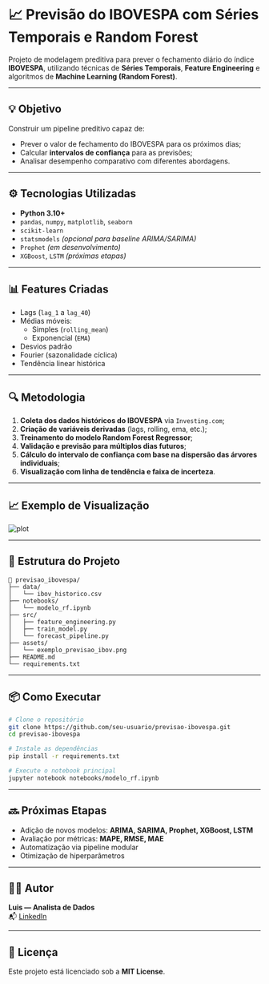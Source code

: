 
# 📈 Previsão do IBOVESPA com Séries Temporais e Random Forest

Projeto de modelagem preditiva para prever o fechamento diário do índice **IBOVESPA**, utilizando técnicas de **Séries Temporais**, **Feature Engineering** e algoritmos de **Machine Learning (Random Forest)**.

---

## 💡 Objetivo

Construir um pipeline preditivo capaz de:
- Prever o valor de fechamento do IBOVESPA para os próximos dias;
- Calcular **intervalos de confiança** para as previsões;
- Analisar desempenho comparativo com diferentes abordagens.

---

## ⚙️ Tecnologias Utilizadas

- **Python 3.10+**
- `pandas`, `numpy`, `matplotlib`, `seaborn`
- `scikit-learn`
- `statsmodels` *(opcional para baseline ARIMA/SARIMA)*
- `Prophet` *(em desenvolvimento)*
- `XGBoost`, `LSTM` *(próximas etapas)*

---

## 📊 Features Criadas

- Lags (`lag_1` a `lag_40`)
- Médias móveis:
  - Simples (`rolling_mean`)
  - Exponencial (`EMA`)
- Desvios padrão
- Fourier (sazonalidade cíclica)
- Tendência linear histórica

---

## 🔍 Metodologia

1. **Coleta dos dados históricos do IBOVESPA** via `Investing.com`;
2. **Criação de variáveis derivadas** (lags, rolling, ema, etc.);
3. **Treinamento do modelo Random Forest Regressor**;
4. **Validação e previsão para múltiplos dias futuros**;
5. **Cálculo do intervalo de confiança com base na dispersão das árvores individuais**;
6. **Visualização com linha de tendência e faixa de incerteza**.

---

## 📈 Exemplo de Visualização

![plot](assets/exemplo_previsao_ibov.png)

---

## 📁 Estrutura do Projeto

```
📂 previsao_ibovespa/
├── data/
│   └── ibov_historico.csv
├── notebooks/
│   └── modelo_rf.ipynb
├── src/
│   ├── feature_engineering.py
│   ├── train_model.py
│   └── forecast_pipeline.py
├── assets/
│   └── exemplo_previsao_ibov.png
├── README.md
└── requirements.txt
```

---

## 📦 Como Executar

```bash
# Clone o repositório
git clone https://github.com/seu-usuario/previsao-ibovespa.git
cd previsao-ibovespa

# Instale as dependências
pip install -r requirements.txt

# Execute o notebook principal
jupyter notebook notebooks/modelo_rf.ipynb
```

---

## 🔜 Próximas Etapas

- Adição de novos modelos: **ARIMA, SARIMA, Prophet, XGBoost, LSTM**
- Avaliação por métricas: **MAPE, RMSE, MAE**
- Automatização via pipeline modular
- Otimização de hiperparâmetros

---

## 👨‍💻 Autor

**Luis — Analista de Dados**  
📬 [LinkedIn](https://www.linkedin.com/)

---

## 📃 Licença

Este projeto está licenciado sob a **MIT License**.
